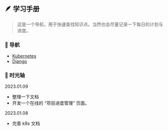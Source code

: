## 🪶 学习手册

> 这是一个导航，用于快速查找知识点。当然也会尽量记录一下每日的计划与进度。

### 🧭 导航

- [Kubernetes](/k8s/)
- [Django](/django/)


### 🍿 时光轴

2023.01.09

- 整理一下文档
- 开发一个在线的 “项目进度管理” 页面。


2023.01.08

- 完善 k8s 文档


